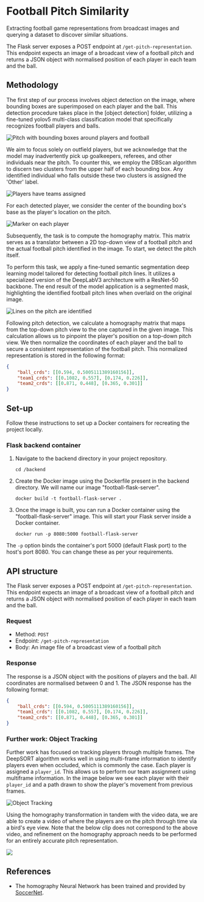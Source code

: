 # Football Pitch Similarity
Extracting football game representations from broadcast images and querying a dataset to discover similar situations.

The Flask server exposes a POST endpoint at `/get-pitch-representation`. This endpoint expects an image of a broadcast view of a football pitch and returns a JSON object with normalised position of each player in each team and the ball.

## Methodology
The first step of our process involves object detection on the image, where bounding boxes are superimposed on each player and the ball. This detection procedure takes place in the [object detection] folder, utilizing a fine-tuned yolov5 multi-class classification model that specifically recognizes football players and balls.

![Pitch with bounding boxes around players and football](images/labeled.jpg)

We aim to focus solely on outfield players, but we acknowledge that the model may inadvertently pick up goalkeepers, referees, and other individuals near the pitch. To counter this, we employ the DBScan algorithm to discern two clusters from the upper half of each bounding box. Any identified individual who falls outside these two clusters is assigned the 'Other' label.

![Players have teams assigned](images/marked.png)

For each detected player, we consider the center of the bounding box's base as the player's location on the pitch.

![Marker on each player](images/bottom_center.png)

Subsequently, the task is to compute the homography matrix. This matrix serves as a translator between a 2D top-down view of a football pitch and the actual football pitch identified in the image. To start, we detect the pitch itself. 

To perform this task, we apply a fine-tuned semantic segmentation deep learning model tailored for detecting football pitch lines. It utilizes a specialized version of the DeepLabV3 architecture with a ResNet-50 backbone. The end result of the model application is a segmented mask, highlighting the identified football pitch lines when overlaid on the original image.

![Lines on the pitch are identified](images/detect_pitch_outline.png)

Following pitch detection, we calculate a homography matrix that maps from the top-down pitch view to the one captured in the given image. This calculation allows us to pinpoint the player's position on a top-down pitch view. We then normalize the coordinates of each player and the ball to secure a consistent representation of the football pitch. This normalized representation is stored in the following format:

```json
{
    "ball_crds": [[0.594, 0.5005111389160156]], 
    "team1_crds": [[0.1082, 0.557], [0.174, 0.226]], 
    "team2_crds": [[0.871, 0.448], [0.365, 0.301]]
}
```

## Set-up
Follow these instructions to set up a Docker containers for recreating the project locally.
### Flask backend container

1. Navigate to the backend directory in your project repository.
    ```
    cd /backend
    ```

2. Create the Docker image using the Dockerfile present in the backend directory. We will name our image "football-flask-server".
    ```
    docker build -t football-flask-server .
    ```

3. Once the image is built, you can run a Docker container using the "football-flask-server" image. This will start your Flask server inside a Docker container.
    ```
    docker run -p 8080:5000 football-flask-server
    ```

The `-p` option binds the container's port 5000 (default Flask port) to the host's port 8080. You can change these as per your requirements.

## API structure

The Flask server exposes a POST endpoint at `/get-pitch-representation`. This endpoint expects an image of a broadcast view of a football pitch and returns a JSON object with normalised position of each player in each team and the ball.

### Request
- Method: `POST`
- Endpoint: `/get-pitch-representation`
- Body: An image file of a broadcast view of a football pitch

### Response

The response is a JSON object with the positions of players and the ball. All coordinates are normalised between 0 and 1. The JSON response has the following format:

```json
{
    "ball_crds": [[0.594, 0.5005111389160156]], 
    "team1_crds": [[0.1082, 0.557], [0.174, 0.226]], 
    "team2_crds": [[0.871, 0.448], [0.365, 0.301]]
}
```

### Further work: Object Tracking

Further work has focused on tracking players through multiple frames. The DeepSORT algorithm works well in using multi-frame information to identify players even when occluded, which is commonly the case. Each player is assigned a `player_id`. This allows us to perform our team assignment using multiframe information. In the image below we see each player with their `player_id` and a path drawn to show the player's movement from previous frames.

![Object Tracking](./images/object_tracking.png)

Using the homography transformation in tandem with the video data, we are able to create a video of where the players are on the pitch through time via a bird's eye view. Note that the below clip does not correspond to the above video, and refinement on the homography approach needs to be performed for an entirely accurate pitch representation.

![](./images/minimap.gif)

## References
- The homography Neural Network has been trained  and provided by [SoccerNet](https://www.soccer-net.org/).